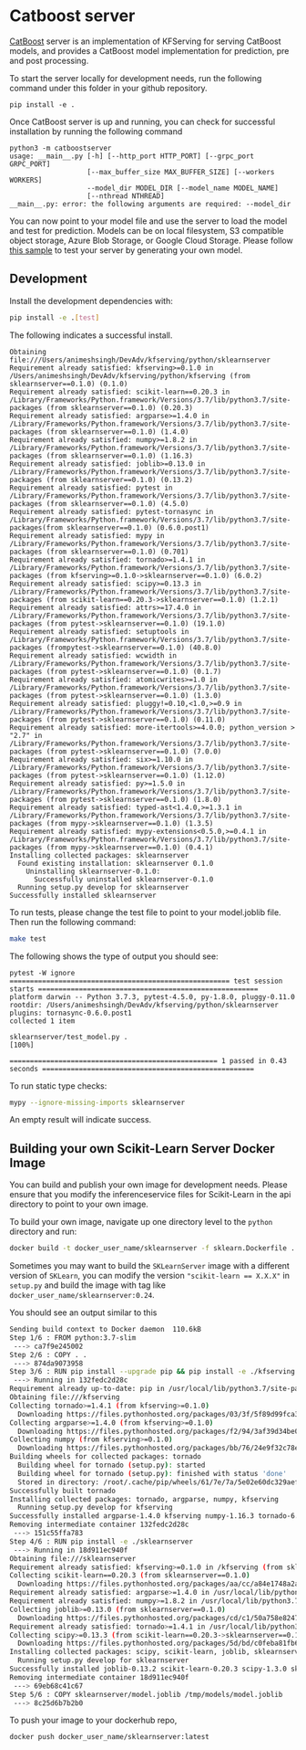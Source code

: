 # Catboost server

[CatBoost](https://github.com/catboost/catboost) server is an implementation of KFServing for serving CatBoost models, and provides a CatBoost model implementation for prediction, pre and post processing.

To start the server locally for development needs, run the following command under this folder in your github repository.

```
pip install -e .
```

Once CatBoost server is up and running, you can check for successful installation by running the following command

```
python3 -m catboostserver
usage: __main__.py [-h] [--http_port HTTP_PORT] [--grpc_port GRPC_PORT]
                   [--max_buffer_size MAX_BUFFER_SIZE] [--workers WORKERS]
                   --model_dir MODEL_DIR [--model_name MODEL_NAME]
                   [--nthread NTHREAD]
__main__.py: error: the following arguments are required: --model_dir
```

You can now point to your model file and use the server to load the model and test for prediction. Models can be on local filesystem, S3 compatible object storage, Azure Blob Storage, or Google Cloud Storage. Please follow [this sample](https://github.com/kubeflow/kfserving/tree/master/docs/samples/sklearn) to test your server by generating your own model.

## Development

Install the development dependencies with:

```bash
pip install -e .[test]
```

The following indicates a successful install.

```
Obtaining file:///Users/animeshsingh/DevAdv/kfserving/python/sklearnserver
Requirement already satisfied: kfserving>=0.1.0 in /Users/animeshsingh/DevAdv/kfserving/python/kfserving (from sklearnserver==0.1.0) (0.1.0)
Requirement already satisfied: scikit-learn==0.20.3 in /Library/Frameworks/Python.framework/Versions/3.7/lib/python3.7/site-packages (from sklearnserver==0.1.0) (0.20.3)
Requirement already satisfied: argparse>=1.4.0 in /Library/Frameworks/Python.framework/Versions/3.7/lib/python3.7/site-packages (from sklearnserver==0.1.0) (1.4.0)
Requirement already satisfied: numpy>=1.8.2 in /Library/Frameworks/Python.framework/Versions/3.7/lib/python3.7/site-packages (from sklearnserver==0.1.0) (1.16.3)
Requirement already satisfied: joblib>=0.13.0 in /Library/Frameworks/Python.framework/Versions/3.7/lib/python3.7/site-packages (from sklearnserver==0.1.0) (0.13.2)
Requirement already satisfied: pytest in /Library/Frameworks/Python.framework/Versions/3.7/lib/python3.7/site-packages (from sklearnserver==0.1.0) (4.5.0)
Requirement already satisfied: pytest-tornasync in /Library/Frameworks/Python.framework/Versions/3.7/lib/python3.7/site-packages(from sklearnserver==0.1.0) (0.6.0.post1)
Requirement already satisfied: mypy in /Library/Frameworks/Python.framework/Versions/3.7/lib/python3.7/site-packages (from sklearnserver==0.1.0) (0.701)
Requirement already satisfied: tornado>=1.4.1 in /Library/Frameworks/Python.framework/Versions/3.7/lib/python3.7/site-packages (from kfserving>=0.1.0->sklearnserver==0.1.0) (6.0.2)
Requirement already satisfied: scipy>=0.13.3 in /Library/Frameworks/Python.framework/Versions/3.7/lib/python3.7/site-packages (from scikit-learn==0.20.3->sklearnserver==0.1.0) (1.2.1)
Requirement already satisfied: attrs>=17.4.0 in /Library/Frameworks/Python.framework/Versions/3.7/lib/python3.7/site-packages (from pytest->sklearnserver==0.1.0) (19.1.0)
Requirement already satisfied: setuptools in /Library/Frameworks/Python.framework/Versions/3.7/lib/python3.7/site-packages (frompytest->sklearnserver==0.1.0) (40.8.0)
Requirement already satisfied: wcwidth in /Library/Frameworks/Python.framework/Versions/3.7/lib/python3.7/site-packages (from pytest->sklearnserver==0.1.0) (0.1.7)
Requirement already satisfied: atomicwrites>=1.0 in /Library/Frameworks/Python.framework/Versions/3.7/lib/python3.7/site-packages (from pytest->sklearnserver==0.1.0) (1.3.0)
Requirement already satisfied: pluggy!=0.10,<1.0,>=0.9 in /Library/Frameworks/Python.framework/Versions/3.7/lib/python3.7/site-packages (from pytest->sklearnserver==0.1.0) (0.11.0)
Requirement already satisfied: more-itertools>=4.0.0; python_version > "2.7" in /Library/Frameworks/Python.framework/Versions/3.7/lib/python3.7/site-packages (from pytest->sklearnserver==0.1.0) (7.0.0)
Requirement already satisfied: six>=1.10.0 in /Library/Frameworks/Python.framework/Versions/3.7/lib/python3.7/site-packages (from pytest->sklearnserver==0.1.0) (1.12.0)
Requirement already satisfied: py>=1.5.0 in /Library/Frameworks/Python.framework/Versions/3.7/lib/python3.7/site-packages (from pytest->sklearnserver==0.1.0) (1.8.0)
Requirement already satisfied: typed-ast<1.4.0,>=1.3.1 in /Library/Frameworks/Python.framework/Versions/3.7/lib/python3.7/site-packages (from mypy->sklearnserver==0.1.0) (1.3.5)
Requirement already satisfied: mypy-extensions<0.5.0,>=0.4.1 in /Library/Frameworks/Python.framework/Versions/3.7/lib/python3.7/site-packages (from mypy->sklearnserver==0.1.0) (0.4.1)
Installing collected packages: sklearnserver
  Found existing installation: sklearnserver 0.1.0
    Uninstalling sklearnserver-0.1.0:
      Successfully uninstalled sklearnserver-0.1.0
  Running setup.py develop for sklearnserver
Successfully installed sklearnserver
```

To run tests, please change the test file to point to your model.joblib file. Then run the following command:

```bash
make test
```

The following shows the type of output you should see:

```
pytest -W ignore
====================================================== test session starts ======================================================
platform darwin -- Python 3.7.3, pytest-4.5.0, py-1.8.0, pluggy-0.11.0
rootdir: /Users/animeshsingh/DevAdv/kfserving/python/sklearnserver
plugins: tornasync-0.6.0.post1
collected 1 item

sklearnserver/test_model.py .                                                                                             [100%]

=================================================== 1 passed in 0.43 seconds ====================================================
```

To run static type checks:

```bash
mypy --ignore-missing-imports sklearnserver
```
An empty result will indicate success.

## Building your own Scikit-Learn Server Docker Image

You can build and publish your own image for development needs. Please ensure that you modify the inferenceservice files for Scikit-Learn in the api directory to point to your own image.

To build your own image, navigate up one directory level to the `python` directory and run:

```bash
docker build -t docker_user_name/sklearnserver -f sklearn.Dockerfile .
```

Sometimes you may want to build the `SKLearnServer` image with a different version of `SKLearn`, you can modify the version `"scikit-learn == X.X.X"` in `setup.py` and build the image with
tag like `docker_user_name/sklearnserver:0.24`.

You should see an output similar to this

```bash
Sending build context to Docker daemon  110.6kB
Step 1/6 : FROM python:3.7-slim
 ---> ca7f9e245002
Step 2/6 : COPY . .
 ---> 874da9073958
Step 3/6 : RUN pip install --upgrade pip && pip install -e ./kfserving
 ---> Running in 132fedc2d28c
Requirement already up-to-date: pip in /usr/local/lib/python3.7/site-packages (19.1.1)
Obtaining file:///kfserving
Collecting tornado>=1.4.1 (from kfserving>=0.1.0)
  Downloading https://files.pythonhosted.org/packages/03/3f/5f89d99fca3c0100c8cede4f53f660b126d39e0d6a1e943e95cc3ed386fb/tornado-6.0.2.tar.gz (481kB)
Collecting argparse>=1.4.0 (from kfserving>=0.1.0)
  Downloading https://files.pythonhosted.org/packages/f2/94/3af39d34be01a24a6e65433d19e107099374224905f1e0cc6bbe1fd22a2f/argparse-1.4.0-py2.py3-none-any.whl
Collecting numpy (from kfserving>=0.1.0)
  Downloading https://files.pythonhosted.org/packages/bb/76/24e9f32c78e6f6fb26cf2596b428f393bf015b63459468119f282f70a7fd/numpy-1.16.3-cp37-cp37m-manylinux1_x86_64.whl (17.3MB)
Building wheels for collected packages: tornado
  Building wheel for tornado (setup.py): started
  Building wheel for tornado (setup.py): finished with status 'done'
  Stored in directory: /root/.cache/pip/wheels/61/7e/7a/5e02e60dc329aef32ecf70e0425319ee7e2198c3a7cf98b4a2
Successfully built tornado
Installing collected packages: tornado, argparse, numpy, kfserving
  Running setup.py develop for kfserving
Successfully installed argparse-1.4.0 kfserving numpy-1.16.3 tornado-6.0.2
Removing intermediate container 132fedc2d28c
 ---> 151c55ffa783
Step 4/6 : RUN pip install -e ./sklearnserver
 ---> Running in 18d911ec940f
Obtaining file:///sklearnserver
Requirement already satisfied: kfserving>=0.1.0 in /kfserving (from sklearnserver==0.1.0) (0.1.0)
Collecting scikit-learn==0.20.3 (from sklearnserver==0.1.0)
  Downloading https://files.pythonhosted.org/packages/aa/cc/a84e1748a2a70d0f3e081f56cefc634f3b57013b16faa6926d3a6f0598df/scikit_learn-0.20.3-cp37-cp37m-manylinux1_x86_64.whl (5.4MB)
Requirement already satisfied: argparse>=1.4.0 in /usr/local/lib/python3.7/site-packages (from sklearnserver==0.1.0) (1.4.0)
Requirement already satisfied: numpy>=1.8.2 in /usr/local/lib/python3.7/site-packages (from sklearnserver==0.1.0) (1.16.3)
Collecting joblib>=0.13.0 (from sklearnserver==0.1.0)
  Downloading https://files.pythonhosted.org/packages/cd/c1/50a758e8247561e58cb87305b1e90b171b8c767b15b12a1734001f41d356/joblib-0.13.2-py2.py3-none-any.whl (278kB)
Requirement already satisfied: tornado>=1.4.1 in /usr/local/lib/python3.7/site-packages (from kfserving>=0.1.0->sklearnserver==0.1.0) (6.0.2)
Collecting scipy>=0.13.3 (from scikit-learn==0.20.3->sklearnserver==0.1.0)
  Downloading https://files.pythonhosted.org/packages/5d/bd/c0feba81fb60e231cf40fc8a322ed5873c90ef7711795508692b1481a4ae/scipy-1.3.0-cp37-cp37m-manylinux1_x86_64.whl (25.2MB)
Installing collected packages: scipy, scikit-learn, joblib, sklearnserver
  Running setup.py develop for sklearnserver
Successfully installed joblib-0.13.2 scikit-learn-0.20.3 scipy-1.3.0 sklearnserver
Removing intermediate container 18d911ec940f
 ---> 69eb68c41c67
Step 5/6 : COPY sklearnserver/model.joblib /tmp/models/model.joblib
 ---> 8c25d6b7b2b0
```

To push your image to your dockerhub repo,

```bash
docker push docker_user_name/sklearnserver:latest
```
